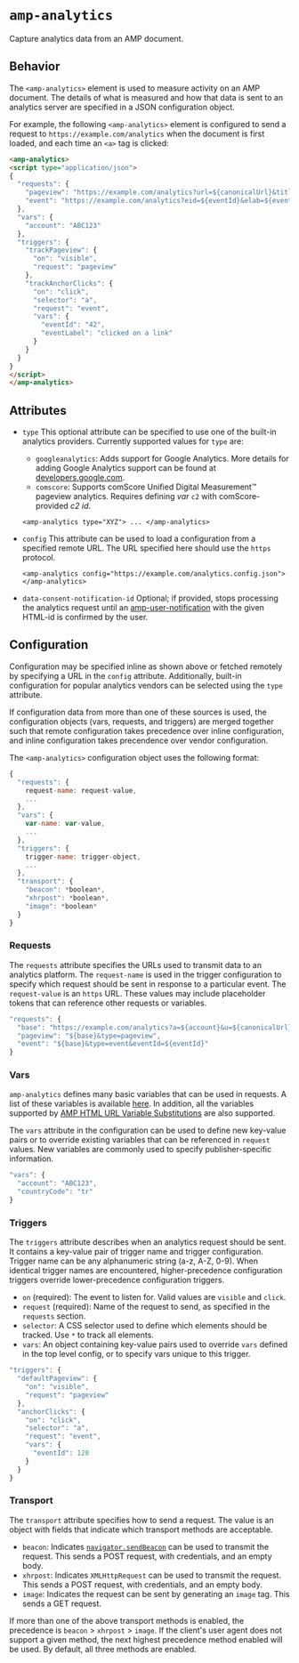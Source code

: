 <!---
Copyright 2015 The AMP HTML Authors. All Rights Reserved.

Licensed under the Apache License, Version 2.0 (the "License");
you may not use this file except in compliance with the License.
You may obtain a copy of the License at

      http://www.apache.org/licenses/LICENSE-2.0

Unless required by applicable law or agreed to in writing, software
distributed under the License is distributed on an "AS-IS" BASIS,
WITHOUT WARRANTIES OR CONDITIONS OF ANY KIND, either express or implied.
See the License for the specific language governing permissions and
limitations under the License.
-->

# <a name="amp-analytics"></a>`amp-analytics`

Capture analytics data from an AMP document.

## <a name="behavior"></a>Behavior

The `<amp-analytics>` element is used to measure activity on an AMP document. The details of what is measured and how that data is sent to an analytics server are specified in a JSON configuration object.

For example, the following `<amp-analytics>` element is configured to send a request to `https://example.com/analytics` when the document is first loaded, and each time an `<a>` tag is clicked:

```html
<amp-analytics>
<script type="application/json">
{
  "requests": {
    "pageview": "https://example.com/analytics?url=${canonicalUrl}&title=${title}&acct=${account}",
    "event": "https://example.com/analytics?eid=${eventId}&elab=${eventLabel}&acct=${account}"
  },
  "vars": {
    "account": "ABC123"
  },
  "triggers": {
    "trackPageview": {
      "on": "visible",
      "request": "pageview"
    },
    "trackAnchorClicks": {
      "on": "click",
      "selector": "a",
      "request": "event",
      "vars": {
        "eventId": "42",
        "eventLabel": "clicked on a link"
      }
    }
  }
}
</script>
</amp-analytics>
```

## <a name="attributes"></a>Attributes

  - `type` This optional attribute can be specified to use one of the built-in analytics providers. Currently supported values for `type` are:
    - `googleanalytics`: Adds support for Google Analytics. More details for adding Google Analytics support can be found at [developers.google.com](https://developers.google.com/analytics/devguides/collection/amp-analytics/).
    - `comscore`: Supports comScore Unified Digital Measurement™ pageview analytics. Requires defining *var* `c2` with comScore-provided *c2 id*.

    ```
    <amp-analytics type="XYZ"> ... </amp-analytics>
    ```

  - `config` This attribute can be used to load a configuration from a specified remote URL. The URL specified here should use the `https` protocol.

    ```
    <amp-analytics config="https://example.com/analytics.config.json"></amp-analytics>
    ```

  - `data-consent-notification-id` Optional; if provided, stops processing the analytics request until an [amp-user-notification](../../extensions/amp-user-notification/amp-user-notification.md) with the given HTML-id is confirmed by the user.

## Configuration

Configuration may be specified inline as shown above or fetched remotely by specifying a URL in the `config` attribute. Additionally, built-in configuration for popular analytics vendors can be selected using the `type` attribute.

If configuration data from more than one of these sources is used, the configuration objects (vars, requests, and triggers) are merged together such that remote configuration takes precedence over inline configuration, and inline configuration takes precendence over vendor configuration.

The `<amp-analytics>` configuration object uses the following format:

```javascript
{
  "requests": {
    request-name: request-value,
    ...
  },
  "vars": {
    var-name: var-value,
    ...
  },
  "triggers": {
    trigger-name: trigger-object,
    ...
  },
  "transport": {
    "beacon": *boolean*,
    "xhrpost": *boolean*,
    "image": *boolean*
  }
}
```
### Requests
The `requests` attribute specifies the URLs used to transmit data to an analytics platform. The `request-name` is used in the trigger configuration to specify which request should be sent in response to a particular event. The `request-value` is an `https` URL. These values may include placeholder tokens that can reference other requests or variables.

```javascript
"requests": {
  "base": "https://example.com/analytics?a=${account}&u=${canonicalUrl}&t=${title}",
  "pageview": "${base}&type=pageview",
  "event": "${base}&type=event&eventId=${eventId}"
}
```

### Vars
`amp-analytics` defines many basic variables that can be used in requests. A list of these variables is available [here](./analytics-vars.md). In addition, all the variables supported by [AMP HTML URL Variable Substitutions](../../spec/amp-var-substitutions.md) are also supported.

The `vars` attribute in the configuration can be used to define new key-value pairs or to override existing variables that can be referenced in `request` values. New variables are commonly used to specify publisher-specific information.

```javascript
"vars": {
  "account": "ABC123",
  "countryCode": "tr"
}
```

### Triggers
The `triggers` attribute describes when an analytics request should be sent. It contains a key-value pair of trigger name and trigger configuration. Trigger name can be any alphanumeric string (a-z, A-Z, 0-9). When identical trigger names are encountered, higher-precedence configuration triggers override lower-precedence configuration triggers.

  - `on` (required): The event to listen for. Valid values are `visible` and `click`.
  - `request` (required): Name of the request to send, as specified in the `requests` section.
  - `selector`: A CSS selector used to define which elements should be tracked. Use `*` to track all elements.
  - `vars`: An object containing key-value pairs used to override `vars` defined in the top level config, or to specify     vars unique to this trigger.

```javascript
"triggers": {
  "defaultPageview": {
    "on": "visible",
    "request": "pageview"
  },
  "anchorClicks": {
    "on": "click",
    "selector": "a",
    "request": "event",
    "vars": {
      "eventId": 128
    }
  }
}
```

### Transport
The `transport` attribute specifies how to send a request. The value is an object with fields that indicate which transport methods are acceptable.

  - `beacon`: Indicates [`navigator.sendBeacon`](https://developer.mozilla.org/en-US/docs/Web/API/Navigator/sendBeacon)      can be used to transmit the request. This sends a POST request, with credentials, and an empty body.
  - `xhrpost`: Indicates `XMLHttpRequest` can be used to transmit the request. This sends a POST request, with credentials, and an empty body.
  - `image`: Indicates the request can be sent by generating an `image` tag. This sends a GET request.

If more than one of the above transport methods is enabled, the precedence is `beacon` > `xhrpost` > `image`. If the client's user agent does not support a given method, the next highest precedence method enabled will be used. By default, all three methods are enabled.

